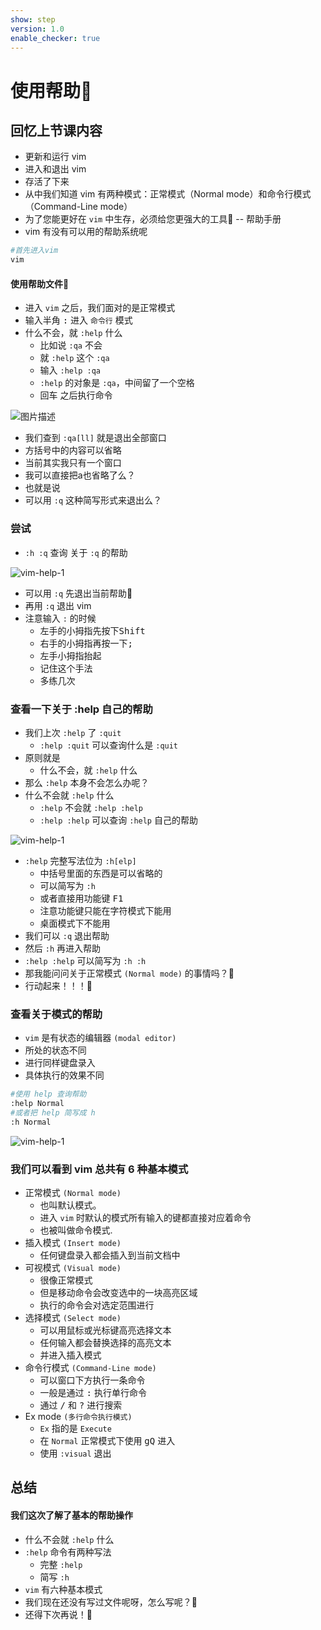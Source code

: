 ```yaml
---
show: step
version: 1.0
enable_checker: true
---
```


# 使用帮助🥊

## 回忆上节课内容

- 更新和运行 vim
- 进入和退出 vim
- 存活了下来
- 从中我们知道 vim 有两种模式：正常模式（Normal mode）和命令行模式 （Command-Line mode）
- 为了您能更好在 `vim` 中生存，必须给您更强大的工具🔧 -- 帮助手册
- vim 有没有可以用的帮助系统呢
 
```bash
#首先进入vim
vim
```

#### 使用帮助文件📕

- 进入 `vim` 之后，我们面对的是正常模式
- 输入半角 <kbd>:</kbd> 进入 `命令行` 模式
- 什么不会，就 `:help` 什么
	- 比如说 `:qa` 不会
	- 就 `:help` 这个 `:qa` 
	- 输入 `:help :qa`
    - `:help` 的对象是 `:qa`，中间留了一个空格
	- <kbd>回车</kbd> 之后执行命令

![图片描述](https://doc.shiyanlou.com/courses/uid1190679-20210904-1630718128946)

- 我们查到 `:qa[ll]` 就是退出全部窗口
- 方括号中的内容可以省略
- 当前其实我只有一个窗口
- 我可以直接把a也省略了么？
- 也就是说
- 可以用 `:q` 这种简写形式来退出么？
### 尝试

- `:h :q` 查询 关于 `:q` 的帮助

![vim-help-1](https://labfile.oss.aliyuncs.com/courses/2840/vim_help1.png )

- 可以用 `:q` 先退出当前帮助📕
- 再用 `:q` 退出 vim
- 注意输入 `:` 的时候
	- 左手的小拇指先按下<kbd>Shift</kbd>
	- 右手的小拇指再按一下<kbd>;</kbd>
	- 左手小拇指抬起
	- 记住这个手法
	- 多练几次

### 查看一下关于 :help 自己的帮助

- 我们上次 `:help` 了 `:quit`
	- `:help :quit` 可以查询什么是 `:quit`
- 原则就是
	- 什么不会，就 `:help` 什么
- 那么 `:help` 本身不会怎么办呢？
- 什么不会就 `:help` 什么
	- `:help` 不会就 `:help :help`
	- `:help :help` 可以查询 `:help` 自己的帮助

![vim-help-1](https://labfile.oss.aliyuncs.com/courses/2840/vim_help2.png)

- `:help` 完整写法位为 `:h[elp]`
	- 中括号里面的东西是可以省略的
	- 可以简写为 `:h` 
	- 或者直接用功能键 <kbd>F1</kbd> 
	- 注意功能键只能在字符模式下能用
	- 桌面模式下不能用
- 我们可以 `:q` 退出帮助
- 然后 `:h` 再进入帮助
- `:help :help` 可以简写为 `:h :h` 
- 那我能问问关于正常模式 `(Normal mode)` 的事情吗？🤔
- 行动起来！！！👊

### 查看关于模式的帮助

- `vim` 是有状态的编辑器 `(modal editor)`
- 所处的状态不同
- 进行同样键盘录入
- 具体执行的效果不同

```bash
#使用 help 查询帮助
:help Normal
#或者把 help 简写成 h 
:h Normal
```

![vim-help-1](https://labfile.oss.aliyuncs.com/courses/2840/vim_help3.png)

### 我们可以看到 vim 总共有 6 种基本模式

- 正常模式 `(Normal mode) `
	- 也叫默认模式。
	- 进入 `vim` 时默认的模式所有输入的键都直接对应着命令
	- 也被叫做命令模式.
- 插入模式 `(Insert mode)`
	- 任何键盘录入都会插入到当前文档中
- 可视模式 `(Visual mode)`
	- 很像正常模式
	- 但是移动命令会改变选中的一块高亮区域
	- 执行的命令会对选定范围进行
- 选择模式 `(Select mode)`
	- 可以用鼠标或光标键高亮选择文本
	- 任何输入都会替换选择的高亮文本
	- 并进入插入模式
- 命令行模式 `(Command-Line mode)`
	- 可以窗口下方执行一条命令
	- 一般是通过 <kbd>:</kbd> 执行单行命令
	- 通过 <kbd>/</kbd> 和 <kbd>?</kbd> 进行搜索
- Ex mode  `(多行命令执行模式)`
	- `Ex` 指的是 `Execute`
	- 在 `Normal` 正常模式下使用 <kbd>gQ</kbd> 进入
	- 使用 `:visual` 退出 

## 总结

#### 我们这次了解了基本的帮助操作

- 什么不会就 `:help` 什么
- `:help` 命令有两种写法
	- 完整 `:help`
	- 简写 `:h` 
- `vim` 有六种基本模式
- 我们现在还没有写过文件呢呀，怎么写呢？🤔
- 还得下次再说！👋
